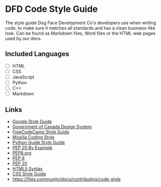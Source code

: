 # DFD Code Style Guide

The style guide Dog Face Development Co's developers use when writing code, to make sure it matches all standards and has a clean business-like look. Can be found as Markdown files, Word files or the HTML web pages used by our devs.

## Included Languages

- [ ] HTML
- [ ] CSS
- [ ] JavaScript
- [ ] Python
- [ ] C++
- [ ] Markdown

## Links
- [Google Style Guide](http://google.github.io/styleguide/)
- [Government of Canada Design System](https://www.canada.ca/en/government/about/design-system.html)
- [FreeCodeCamp Style Guide](https://medium.freecodecamp.org/the-100-correct-coding-style-guide-5b594a1655f0)
- [Mozilla Coding Style](https://developer.mozilla.org/en-US/docs/Mozilla/Developer_guide/Coding_Style)
- [Python Guide Style Guide](https://docs.python-guide.org/writing/style/)
- [PEP 20 By Example](https://artifex.org/~hblanks/talks/2011/pep20_by_example.pdf)
- [PEP8.org](https://pep8.org/)
- [PEP 8](https://www.python.org/dev/peps/pep-0008/)
- [PEP 20](https://www.python.org/dev/peps/pep-0020/)
- [HTML5 Syntax](https://www.w3schools.com/html/html5_syntax.asp)
- [CSS Style Guide](https://css-tricks.com/css-style-guides/)
- https://files.community/docs/contributing/code-style
